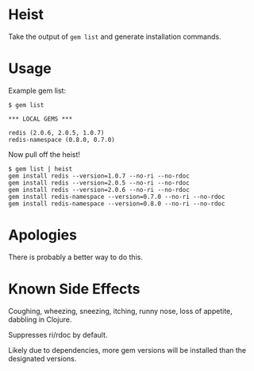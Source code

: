 
Heist
=====

Take the output of `gem list` and generate installation commands.


Usage
=====

Example gem list:

    $ gem list
    
    *** LOCAL GEMS ***
    
    redis (2.0.6, 2.0.5, 1.0.7)
    redis-namespace (0.8.0, 0.7.0)

Now pull off the heist!

    $ gem list | heist
    gem install redis --version=1.0.7 --no-ri --no-rdoc
    gem install redis --version=2.0.5 --no-ri --no-rdoc
    gem install redis --version=2.0.6 --no-ri --no-rdoc
    gem install redis-namespace --version=0.7.0 --no-ri --no-rdoc
    gem install redis-namespace --version=0.8.0 --no-ri --no-rdoc

Apologies
=========

There is probably a better way to do this.

Known Side Effects
==================

Coughing, wheezing, sneezing, itching, runny nose, loss of appetite, dabbling in Clojure.

Suppresses ri/rdoc by default.

Likely due to dependencies, more gem versions will be installed than the designated versions.
